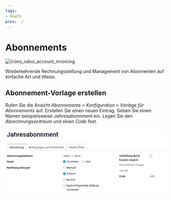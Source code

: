 ```yaml
---
tags:
- HowTo
prev: ./
---
```

# Abonnements

![icons_odoo_account_invoicing](assets/icons_odoo_account_invoicing.png)

Wiederkehrende Rechnungsstellung und Management von Abonnenten auf einfache 
Art und Weise.

## Abonnement-Vorlage erstellen

Rufen Sie die Ansicht *Abonnements > Konfiguration > Vorlage für Abonnements* auf. Erstellen Sie einen neuen Eintrag. Geben Sie einen Namen beispielsweise *Jahresabonnment* ein. Legen Sie den *Abrechnungszeitraum* und einen *Code* fest.

![](assets/Abonnements%20Vorlage.png)